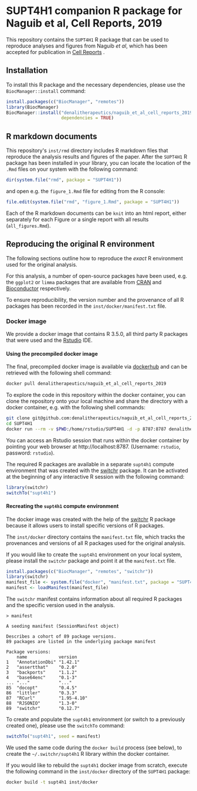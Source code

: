 # SUPT4H1 companion R package for Naguib et al, Cell Reports, 2019

This repository contains the `SUPT4H1` R package that can be used to reproduce
analyses and figures from Naguib *et al*, which has been accepted for
publication in
[Cell Reports](https://www.cell.com/cell-reports/home)
.

## Installation

To install this R package and the necessary dependencies, please use the
`BiocManager::install` command:

```r
install.packages(c("BiocManager", "remotes"))
library(BiocManager)
BiocManager::install("denalitherapeutics/naguib_et_al_cell_reports_2019",
                     dependencies = TRUE)
```

## R markdown documents

This repository's `inst/rmd` directory includes R markdown files that
reproduce the analysis results and figures of the paper. After the `SUPT4H1` R
package has been installed in your library, you can locate the location of the
`.Rmd` files on your system with the following command:

```r
dir(system.file("rmd", package = "SUPT4H1"))
```

and open e.g. the `figure_1.Rmd` file for editing from the R console:

```r
file.edit(system.file("rmd", "figure_1.Rmd", package = "SUPT4H1"))
```

Each of the R markdown documents can be `knit` into an html report, either
separately for each Figure or a single report with all results
(`all_figures.Rmd`).

## Reproducing the original R environment

The following sections outline how to reproduce the *exact* R environment used
for the original analysis.

For this analysis, a number of open-source packages have been used, e.g. the
`ggplot2` or `limma` packages that are available from
[CRAN](https://cran.r-project.org/)
and
[Bioconductor](https://www.bioconductor.org/)
respectively.

To ensure reproducibility, the version number and the provenance of all R
packages has been recorded in the `inst/docker/manifest.txt` file.

### Docker image

We provide a docker image that contains R 3.5.0, all third party R packages 
that were used and the 
[Rstudio](https://www.rstudio.com/products/rstudio/)
IDE. 

#### Using the precompiled docker image

The final, precompiled docker image is available via
[dockerhub](https://hub.docker.com/)
and can be retrieved with the following shell command:

```bash
docker pull denalitherapeutics/naguib_et_al_cell_reports_2019
```

To explore the code in this repository within the docker container, you can
clone the repository onto your local machine and share the directory with
a docker container, e.g. with the following shell commands:

```bash
git clone git@github.com:denalitherapeutics/naguib_et_al_cell_reports_2019.git SUPT4H1
cd SUPT4H1
docker run --rm -v $PWD:/home/rstudio/SUPT4H1 -d -p 8787:8787 denalitherapeutics/naguib_et_al_cell_reports_2019
```

You can access an Rstudio session that runs within the docker container by
pointing your web browser at http://localhost:8787.
(Username: `rstudio`, password: `rstudio`).

The required R packages are available in a separate `supt4h1` compute
environment that was created with the 
[switchr](https://cran.r-project.org/web/packages/switchr/index.html)
package. It can be activated at the beginning of any interactive R
session with the following command:

```r
library(switchr)
switchTo("supt4h1")
```

#### Recreating the `supt4h1` compute environment

The docker image was created with the help of the 
[switchr](https://github.com/gmbecker/switchr) R package because it allows
users to install specific versions of R packages. 

The `inst/docker` directory contains the `manifest.txt` file, which
tracks the provenances and versions of all R packages used for the original 
analysis.

If you would like to create the `supt4h1` environment on your local system,
please install the `switchr` package and point it at the `manifest.txt`
file.

```r
install.packages(c("BiocManager", "remotes", "switchr"))
library(switchr)
manifest_file <- system.file("docker", "manifest.txt", package = "SUPT4H1")
manifest <- loadManifest(manifest_file)
```

The `switchr` manifest contains information about all required R packages and
the specific version used in the analysis.

```
> manifest

A seeding manifest (SessionManifest object)

Describes a cohort of 89 package versions. 
89 packages are listed in the underlying package manifest

Package versions:
    name            version    
1   "AnnotationDbi" "1.42.1"   
2   "assertthat"    "0.2.0"    
3   "backports"     "1.1.2"    
4   "base64enc"     "0.1-3"    
... "..."           "..."      
85  "docopt"        "0.4.5"    
86  "littler"       "0.3.3"    
87  "RCurl"         "1.95-4.10"
88  "RJSONIO"       "1.3-0"    
89  "switchr"       "0.12.7"   
```

To create and populate the `supt4h1` environment (or switch to a previously
created one), please use the `switchTo` command:

```r
switchTo("supt4h1", seed = manifest)
```

We used the same code during the `docker build` process (see below), to
create the `~/.switchr/supt4h1` R library within the docker container.

If you would like to rebuild the `supt4h1` docker image from scratch, execute
the following command in the `inst/docker` directory of the `SUPT4H1` package:

```bash
docker build -t supt4h1 inst/docker
```

